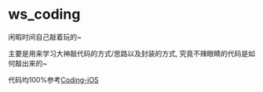 # ws_coding
闲暇时间自己敲着玩的~

主要是用来学习大神敲代码的方式/思路以及封装的方式, 究竟不辣眼睛的代码是如何敲出来的~ 

代码均100%参考[Coding-iOS](https://github.com/Coding/Coding-iOS)

